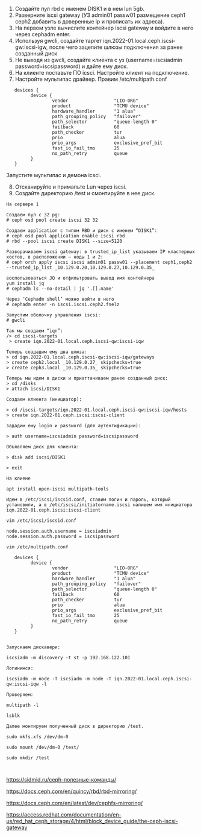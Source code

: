 
1. Создайте пул rbd c именем DISK1 и в нем lun 5gb.
2. Разверните iscsi gateway (УЗ admin01 passw01 размещение ceph1 ceph2 добавить в доверенные ip и прописать их адреса).
3. На первом узле вычислите контейнер iscsi gateway и войдите в него через cephadm enter.
4. Используя gwcli, создайте таргет iqn.2022-01.local.ceph.iscsi-gw:iscsi-igw, после чего зацепите шлюзы подключения за ранее созданный диск
5. Не выходя из gwcli, создайте клиента с уз (username=iscsiadmin password=iscsipassword) и дайте ему диск.
6. На клиенте поставьте ПО icsci. Настройте клиент на подключение.
7. Настройте мультипас драйвер. Правим /etc/multipath.conf
```
   devices {
         device {
                 vendor                 "LIO-ORG"
                 product                "TCMU device"
                 hardware_handler       "1 alua"
                 path_grouping_policy   "failover"
                 path_selector          "queue-length 0"
                 failback               60
                 path_checker           tur
                 prio                   alua
                 prio_args              exclusive_pref_bit
                 fast_io_fail_tmo       25
                 no_path_retry          queue
         }
   }
```
Запустите мультипас и демона icsci.

8. Отсканируйте и примапьте Lun через iscsi.
9. Создайте директорию /test и смонтируйте в нее диск.




```
На сервере 1

Создаем пул с 32 pg:
# ceph osd pool create iscsi 32 32

Создаем application c типом RBD и диск с именем “DISK1”:
# ceph osd pool application enable iscsi rbd
# rbd --pool iscsi create DISK1 --size=5120

Разворачиваем iscsi gateway: в trusted_ip_list указываем IP кластерных хостов, в расположении — ноды 1 и 2:
# ceph orch apply iscsi iscsi admin01 passw01 --placement ceph1,ceph2 --trusted_ip_list _10.129.0.20,10.129.0.27,10.129.0.35_

воспользоваться JQ и отфильтровать вывод имя контейнера
yum install jq
# cephadm ls --no-detail | jq '.[].name'

Через ‘Cephadm shell’ можно войти в него
# cephadm enter -n iscsi.iscsi.ceph2.fnelz

Запустим оболочку управления iscsi:
# gwcli

Так мы создаем “iqn”:
/> cd iscsi-targets
 > create iqn.2022-01.local.ceph.iscsi-qw:iscsi-iqw

Теперь создадим ему два шлюза:
> cd iqn.2022-01.local.ceph.iscsi-qw:iscsi-iqw/gateways
> create ceph2.local _10.129.0.27_ skipchecks=true
> create ceph3.local _10.129.0.35_ skipchecks=true

Теперь мы идем в диски и приаттачиваем ранее созданный диск:
> cd /disks
> attach iscsi/DISK1

Создаем клиента (инициатор):

> cd /iscsi-targets/iqn.2022-01.local.ceph.iscsi-qw:iscsi-iqw/hosts
> create iqn.2022-01.ceph.iscsi:iscsi-client

зададим ему login и password (для аутентификации):

> auth username=iscsiadmin password=iscsipassword

Объявляем диск для клиента:

> disk add iscsi/DISK1

> exit

На клиене

apt install open-iscsi multipath-tools

Идем в /etc/iscsi/iscsid.conf, ставим логин и пароль, который установили, а в /etc/iscsi/initiatorname.iscsi напишем имя инициатора iqn.2022-01.ceph.iscsi:iscsi-client

vim /etc/iscsi/iscsid.conf

node.session.auth.username = iscsiadmin
node.session.auth.password = iscsipassword

vim /etc/multipath.conf

   devices {
         device {
                 vendor                 "LIO-ORG"
                 product                "TCMU device"
                 hardware_handler       "1 alua"
                 path_grouping_policy   "failover"
                 path_selector          "queue-length 0"
                 failback               60
                 path_checker           tur
                 prio                   alua
                 prio_args              exclusive_pref_bit
                 fast_io_fail_tmo       25
                 no_path_retry          queue
         }
   }


Запускаем дискавери:

iscsiadm -m discovery -t st -p 192.168.122.101

Логинимся:

iscsiadm -m node -T iscsiadm -m node -T iqn.2022-01.local.ceph.iscsi-qw:iscsi-iqw -l

Проверяем:

multipath -l

lsblk

Далее монтируем полученный диск в директорию /test.

sudo mkfs.xfs /dev/dm-0

sudo mount /dev/dm-0 /test/

sudo mkdir /test



```

https://sidmid.ru/ceph-полезные-команды/

https://docs.ceph.com/en/quincy/rbd/rbd-mirroring/

https://docs.ceph.com/en/latest/dev/cephfs-mirroring/

https://access.redhat.com/documentation/en-us/red_hat_ceph_storage/4/html/block_device_guide/the-ceph-iscsi-gateway



